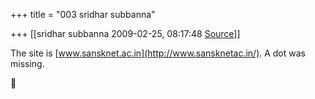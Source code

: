 +++
title = "003 sridhar subbanna"

+++
[[sridhar subbanna	2009-02-25, 08:17:48 [Source](https://groups.google.com/g/bvparishat/c/eoAo7rehoQ8)]]



The site is [www.sansknet.ac.in](http://www.sansknetac.in/). A dot was missing.



